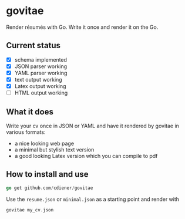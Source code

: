govitae
======

Render résumés with Go. Write it once and render it on the Go.

Current status
-------------

- [x] schema implemented
- [x] JSON parser working
- [x] YAML parser working
- [x] text output working
- [x] Latex output working
- [ ] HTML output working

What it does
-----------

Write your cv once in JSON or YAML and have it rendered by govitae in various formats:

- a nice looking web page
- a minimal but stylish text version
- a good looking Latex version which you can compile to pdf

How to install and use
--------------------

```go
go get github.com/cdiener/govitae
```

Use the `resume.json` or `minimal.json` as a starting point and render with

```go
govitae my_cv.json
```
